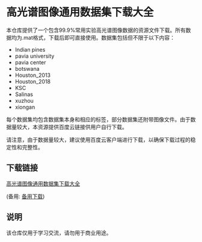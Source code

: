 # 高光谱图像通用数据集下载大全

本仓库提供了一个包含99.9%常用实验高光谱图像数据的资源文件下载。所有数据均为.mat格式，下载后即可直接使用。数据集包括但不限于以下内容：

- Indian pines
- pavia university
- pavia center
- botswana
- Houston_2013
- Houston_2018
- KSC
- Salinas
- xuzhou
- xiongan

每个数据集均包含数据集本身和相应的标签，部分数据集还附带图像文件。由于数据量较大，本资源提供百度云链接供用户自行下载。

请注意，由于数据量较大，建议使用百度云客户端进行下载，以确保下载过程的稳定性和完整性。

## 下载链接
[高光谱图像通用数据集下载大全](https://pan.quark.cn/s/34445c66bf45) 

(备用: [备用下载](https://pan.baidu.com/s/10PhlAvTovMLuUq6xqgHxKw?pwd=1234))

## 说明

该仓库仅用于学习交流，请勿用于商业用途。
